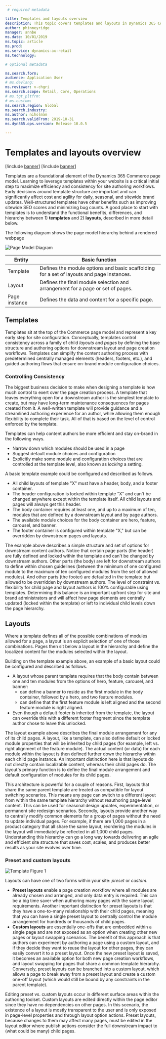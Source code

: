 ```yaml
---
 # required metadata

title: Templates and layouts overview
description: This topic covers templates and layouts in Dynamics 365 Commerce.
author: phinneyridge
manager: annbe
ms.date: 10/01/2019
ms.topic: article
ms.prod: 
ms.service: dynamics-ax-retail
ms.technology: 

# optional metadata

ms.search.form:  
audience: Application User
# ms.devlang: 
ms.reviewer: v-chgri
ms.search.scope: Retail, Core, Operations
# ms.tgt_pltfrm: 
# ms.custom: 
ms.search.region: Global
ms.search.industry: 
ms.author: niholman
ms.search.validFrom: 2019-10-31
ms.dyn365.ops.version: Release 10.0.5

---
```


# Templates and layouts overview

[!include [banner](../includes/preview-banner.md)]
[!include [banner](../includes/banner.md)]

Templates are a foundational element of the Dynamics 365 Commerce page model. Learning to leverage templates within your website is a critical initial step to maximize efficiency and consistency for site authoring workflows. Early decisions around template structure are important and can significantly affect cost and agility for daily, seasonal, and sitewide brand updates. Well-structured templates have other benefits such as improving sitewide SEO scores and minimizing bug counts. A good place to start with templates is to understand the functional benefits, differences, and hierarchy between 1) **templates** and 2) **layouts**, described in more detail below.

The following diagram shows the page model hierarchy behind a rendered webpage

![Page Model Diagram](../commerce/media/page-model-diagram.png)



| Entity        | Basic function                                               |
| ------------- | ------------------------------------------------------------ |
| Template      | Defines the module options and basic scaffolding for a set of layouts and page instances. |
| Layout        | Defines the final module selection and arrangement for a page or set of pages. |
| Page instance | Defines the data and content for a specific page.        |

## Templates

Templates sit at the top of the Commerce page model and represent a key early step for site configuration. Conceptually, templates control consistency across a family of child *layouts* and *pages* by defining the base structure and authoring options for downstream layout and page creation workflows. Templates can simplify the content authoring process with predetermined centrally managed elements (headers, footers, etc.), and guided authoring flows that ensure on-brand module configuration choices.  

### Controlling Consistency
The biggest business decision to make when designing a template is how much control to exert over the page creation process. A template that leaves everything open for a downstream author is the simplest template to create, but may have long-term maintenance consequences for pages created from it. A well-written template will provide guidance and a streamlined authoring experience for an author, while allowing them enough flexibility to complete their task. All of that is based on the level of control enforced by the template.

Templates can help content authors be more efficient and stay on-brand in the following ways.

- Narrow down which modules should be used in a page
- Suggest default module choices and configuration
- Explicitly make some module and configuration choices that are controlled at the template level, also known as *locking* a setting.

A basic template example could be configured and described as follows.

- All child layouts of template "X" must have a header, body, and a footer container.
- The header configuration is locked within template "X" and can't be changed anywhere except within the template itself. All child layouts and pages will always get this header.
- The body container requires at least one, and up to a maximum of ten, modules that are defined by a downstream layout and by page authors.
- The available module choices for the body container are hero, feature, carousel, and banner.
- The footer container is configured within template "X," but can be overridden by downstream pages and layouts.

The example above describes a simple structure and set of options for downstream content authors. Notice that certain page parts (the header) are fully defined and locked within the template and can't be changed by downstream authors. Other parts (the body) are left for downstream authors to define within chosen guidelines (between the minimum of one configured module to the maximum of ten configured modules from the set of allowed modules). And other parts (the footer) are defaulted in the template but allowed to be overridden by downstream authors. The level of constraint vs. flexibility for child page and layout authors is 100% configurable using templates. Determining this balance is an important upfront step for site and brand administrators and will affect how page elements are centrally updated (locked within the template) or left to individual child levels down the page hierarchy.

## Layouts

Where a template defines all of the possible combinations of modules allowed for a page, a layout is an explicit selection of one of those combinations. Pages then sit below a layout in the hierarchy and define the localized content for the modules selected within the layout. 

Building on the template example above, an example of a basic layout could be configured and described as follows.

- A layout whose parent template requires that the body contain between one and ten modules from the options of hero, feature, carousel, and banner:
  - can define a banner to reside as the first module in the body container, followed by a hero, and two feature modules.
  - can define that the first feature module is left aligned and the second feature module is right aligned.
- Even though a default footer is inherited from the template, the layout can override this with a different footer fragment since the template author chose to leave this unlocked.

The layout example above describes the final module arrangement for any of its child pages. A layout, like a template, can also define default or locked module properties that will be inherited by child pages (for example, left vs. right alignment of the feature module). The actual content (or data) for each module within the layout is then defined further down the hierarchy within each child page instance. An important distinction here is that layouts do not directly contain localizable content, whereas their child pages do. The layout's primary function is to define the final module arrangement and default configuration of modules for its child pages.

This architecture is powerful for a couple of reasons. First, layouts that share the same parent template are treated as compatible for
layout switching scenarios. This means any page can switch to a different layout from within the same template hierarchy without reauthoring page-level content. This can be used for seasonal design updates, experimentation, or permanent site redesign scenarios.
Secondly, layouts provide another way to centrally modify common elements for a group of pages without the need to update individual pages. For example, if there are 1,000 pages in a product category that all share the same layout, reordering the modules in the layout
will immediately be reflected in all 1,000 child pages. Understanding this hierarchy can go a long way towards delivering an agile and
efficient site structure that saves cost, scales, and produces better results as your site evolves over time.

### Preset and custom layouts

![Template Figure 1](../commerce/media/template-figure1.png)

Layouts can have one of two forms within your site: *preset* or *custom*.  

- **Preset layouts** enable a page creation workflow where all modules are already chosen and arranged, and only data entry is required. This can be a big time saver when authoring many pages with the same layout requirements. Another important distinction for preset layouts is that they have a one-to-many relationship with their child pages, meaning that you can have a single preset layout to centrally control the module arrangement for hundreds or thousands of child pages.
- **Custom layouts** are essentially one-offs that are embedded within a single page and are not exposed as an option when creating other new pages or layout swapping scenarios. The benefit of this approach is that authors can experiment by authoring a page using a custom layout, and if they decide they want to reuse the layout for other pages, they can easily convert it to a preset layout. Once the new preset layout is saved, it becomes an available option for both new page creation workflows, and layout swapping for pages that share a common template hierarchy. Conversely, preset layouts can be branched into a custom layout, which allows a page to break away from a preset layout and create a custom one-off layout (which would still be bound by any constraints in the parent template).

Editing preset vs. custom layouts occur in different surface areas within the authoring toolset. Custom layouts are edited directly within the page editor since they have no dependencies on other pages. In this scenario, the existence of a layout is mostly
transparent to the user and is only exposed in page-level properties and through layout option actions. Preset layouts, because changes to them may affect many pages, must be edited in the layout editor where publish actions consider the full downstream impact to (what could be many) child pages.

